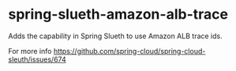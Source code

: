 # spring-slueth-amazon-alb-trace
Adds the capability in Spring Slueth to use Amazon ALB trace ids.

For more info
https://github.com/spring-cloud/spring-cloud-sleuth/issues/674
